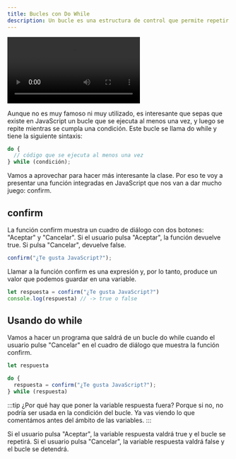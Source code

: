 ```yaml
---
title: Bucles con Do While
description: Un bucle es una estructura de control que permite repetir un bloque de instrucciones. Vamos, repetir una tarea tantas veces como queramos.
---
```


<video class="container video" controls>
    <source src="/assets/video/estructuras-de-control/do-while.mp4" type="video/mp4">
</video>

Aunque no es muy famoso ni muy utilizado, es interesante que sepas que existe en JavaScript un bucle que se ejecuta al menos una vez, y luego se repite mientras se cumpla una condición. Este bucle se llama do while y tiene la siguiente sintaxis:

``` js title="Do While"
do {
  // código que se ejecuta al menos una vez
} while (condición);
``` 

Vamos a aprovechar para hacer más interesante la clase. Por eso te voy a presentar una función integradas en JavaScript que nos van a dar mucho juego: confirm.

## confirm
La función confirm muestra un cuadro de diálogo con dos botones: "Aceptar" y "Cancelar". Si el usuario pulsa "Aceptar", la función devuelve true. Si pulsa "Cancelar", devuelve false.
``` js title="Confirm"
confirm("¿Te gusta JavaScript?");
```

Llamar a la función confirm es una expresión y, por lo tanto, produce un valor que podemos guardar en una variable.
``` js title="Confirm Ejemplo"
let respuesta = confirm("¿Te gusta JavaScript?")
console.log(respuesta) // -> true o false
```

## Usando do while
Vamos a hacer un programa que saldrá de un bucle do while cuando el usuario pulse "Cancelar" en el cuadro de diálogo que muestra la función confirm.
``` js title="Do While Ejemplo"
let respuesta

do {
  respuesta = confirm("¿Te gusta JavaScript?");
} while (respuesta)
```

:::tip
¿Por qué hay que poner la variable respuesta fuera? Porque si no, no podría ser usada en la condición del bucle. Ya vas viendo lo que comentámos antes del ámbito de las variables.
:::

Si el usuario pulsa "Aceptar", la variable respuesta valdrá true y el bucle se repetirá. Si el usuario pulsa "Cancelar", la variable respuesta valdrá false y el bucle se detendrá.